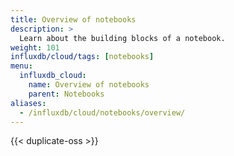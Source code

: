 ```yaml
---
title: Overview of notebooks
description: >
  Learn about the building blocks of a notebook.
weight: 101
influxdb/cloud/tags: [notebooks]
menu:
  influxdb_cloud:
    name: Overview of notebooks
    parent: Notebooks
aliases:
  - /influxdb/cloud/notebooks/overview/
---
```


{{< duplicate-oss >}}

